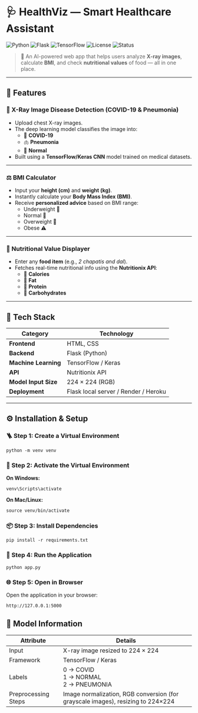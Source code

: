 # 🩺 HealthViz — Smart Healthcare Assistant  
![Python](https://img.shields.io/badge/Python-3.9%2B-blue?logo=python)
![Flask](https://img.shields.io/badge/Flask-Web%20Framework-black?logo=flask)
![TensorFlow](https://img.shields.io/badge/TensorFlow-Deep%20Learning-orange?logo=tensorflow)
![License](https://img.shields.io/badge/License-MIT-green)
![Status](https://img.shields.io/badge/Project-Active-success)

> 🌿 An AI-powered web app that helps users analyze **X-ray images**, calculate **BMI**, and check **nutritional values** of food — all in one place.

---

## 🌟 Features

### 🧠 X-Ray Image Disease Detection (COVID-19 & Pneumonia)
- Upload chest X-ray images.
- The deep learning model classifies the image into:
  - 🦠 **COVID-19**
  - 🫁 **Pneumonia**
  - 💪 **Normal**
- Built using a **TensorFlow/Keras CNN** model trained on medical datasets.

---

### ⚖️ BMI Calculator
- Input your **height (cm)** and **weight (kg)**.
- Instantly calculate your **Body Mass Index (BMI)**.
- Receive **personalized advice** based on BMI range:
  - Underweight 🥗  
  - Normal 💪  
  - Overweight 🍔  
  - Obese ⚠️  

---

### 🥦 Nutritional Value Displayer
- Enter any **food item** (e.g., *2 chapatis and dal*).
- Fetches real-time nutritional info using the **Nutritionix API**:
  - 🍚 **Calories**
  - 🧈 **Fat**
  - 🥩 **Protein**
  - 🍞 **Carbohydrates**

---

## 🧩 Tech Stack

| Category | Technology |
|-----------|-------------|
| **Frontend** | HTML, CSS |
| **Backend** | Flask (Python) |
| **Machine Learning** | TensorFlow / Keras |
| **API** | Nutritionix API |
| **Model Input Size** | 224 × 224 (RGB) |
| **Deployment** | Flask local server / Render / Heroku |

---

## ⚙️ Installation & Setup

### 🪜 Step 1: Create a Virtual Environment
```
python -m venv venv
```

### 🧩 Step 2: Activate the Virtual Environment
**On Windows:**
```
venv\Scripts\activate
```
**On Mac/Linux:**
```
source venv/bin/activate
```

### 📦 Step 3: Install Dependencies
```
pip install -r requirements.txt
```

### 🚀 Step 4: Run the Application
```
python app.py
```

### 🌐 Step 5: Open in Browser
Open the application in your browser:
```
http://127.0.0.1:5000
```

## 🧠 Model Information

| Attribute | Details |
|------------|----------|
| Input | X-ray image resized to 224 × 224 |
| Framework | TensorFlow / Keras |
| Labels | 0 → COVID<br>1 → NORMAL<br>2 → PNEUMONIA |
| Preprocessing Steps | Image normalization, RGB conversion (for grayscale images), resizing to 224×224 |


